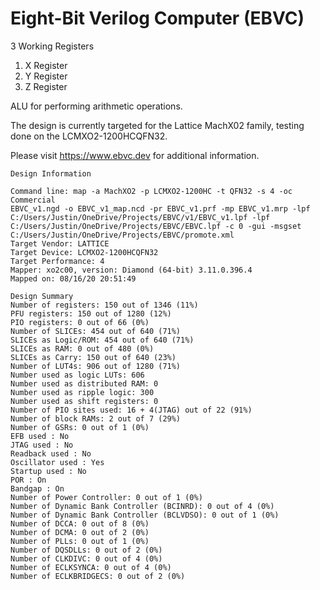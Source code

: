# Eight-Bit Verilog Computer (EBVC)

3 Working Registers

1. X Register
2. Y Register
3. Z Register

ALU for performing arithmetic operations.

The design is currently targeted for the Lattice MachX02 family, testing done on the LCMXO2-1200HCQFN32.

Please visit https://www.ebvc.dev for additional information.

```
Design Information

Command line: map -a MachXO2 -p LCMXO2-1200HC -t QFN32 -s 4 -oc Commercial
EBVC_v1.ngd -o EBVC_v1_map.ncd -pr EBVC_v1.prf -mp EBVC_v1.mrp -lpf
C:/Users/Justin/OneDrive/Projects/EBVC/v1/EBVC_v1.lpf -lpf
C:/Users/Justin/OneDrive/Projects/EBVC/EBVC.lpf -c 0 -gui -msgset
C:/Users/Justin/OneDrive/Projects/EBVC/promote.xml
Target Vendor: LATTICE
Target Device: LCMXO2-1200HCQFN32
Target Performance: 4
Mapper: xo2c00, version: Diamond (64-bit) 3.11.0.396.4
Mapped on: 08/16/20 20:51:49

Design Summary
Number of registers: 150 out of 1346 (11%)
PFU registers: 150 out of 1280 (12%)
PIO registers: 0 out of 66 (0%)
Number of SLICEs: 454 out of 640 (71%)
SLICEs as Logic/ROM: 454 out of 640 (71%)
SLICEs as RAM: 0 out of 480 (0%)
SLICEs as Carry: 150 out of 640 (23%)
Number of LUT4s: 906 out of 1280 (71%)
Number used as logic LUTs: 606
Number used as distributed RAM: 0
Number used as ripple logic: 300
Number used as shift registers: 0
Number of PIO sites used: 16 + 4(JTAG) out of 22 (91%)
Number of block RAMs: 2 out of 7 (29%)
Number of GSRs: 0 out of 1 (0%)
EFB used : No
JTAG used : No
Readback used : No
Oscillator used : Yes
Startup used : No
POR : On
Bandgap : On
Number of Power Controller: 0 out of 1 (0%)
Number of Dynamic Bank Controller (BCINRD): 0 out of 4 (0%)
Number of Dynamic Bank Controller (BCLVDSO): 0 out of 1 (0%)
Number of DCCA: 0 out of 8 (0%)
Number of DCMA: 0 out of 2 (0%)
Number of PLLs: 0 out of 1 (0%)
Number of DQSDLLs: 0 out of 2 (0%)
Number of CLKDIVC: 0 out of 4 (0%)
Number of ECLKSYNCA: 0 out of 4 (0%)
Number of ECLKBRIDGECS: 0 out of 2 (0%)
```
